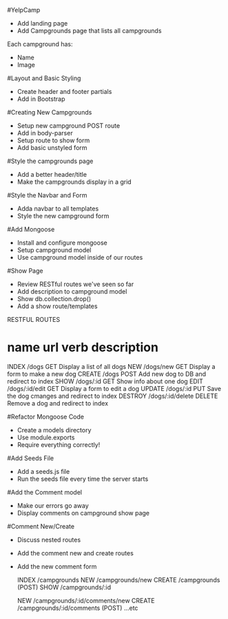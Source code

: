 #YelpCamp

* Add landing page
* Add Campgrounds page that lists all campgrounds

Each campground has:
* Name
* Image


#Layout and Basic Styling
* Create header and footer partials
* Add in Bootstrap

#Creating New Campgrounds
* Setup new campground POST route
* Add in body-parser
* Setup route to show form
* Add basic unstyled form

#Style the campgrounds page
* Add a better header/title
* Make the campgrounds display in a grid

#Style the Navbar and Form
* Adda  navbar to all templates
* Style the new campground form

#Add Mongoose
* Install and configure mongoose
* Setup campground model
* Use campground model inside of our routes

#Show Page
* Review RESTful routes we've seen so far
* Add description to campground model
* Show db.collection.drop()
* Add a show route/templates

RESTFUL ROUTES

name    url              verb   description
==========================================================
INDEX   /dogs            GET    Display a list of all dogs
NEW     /dogs/new        GET    Display a form to make a new dog
CREATE  /dogs            POST   Add new dog to DB and redirect to index
SHOW    /dogs/:id        GET    Show info about one dog
EDIT    /dogs/:id/edit   GET    Display a form to edit a dog
UPDATE  /dogs/:id        PUT    Save the dog cmanges and redirect to index
DESTROY /dogs/:id/delete DELETE Remove a dog and redirect to index

#Refactor Mongoose Code
* Create a models directory
* Use module.exports
* Require everything correctly!

#Add Seeds File
* Add a seeds.js file
* Run the seeds file every time the server starts

#Add the Comment model
* Make our errors go away
* Display comments on campground show page

#Comment New/Create
* Discuss nested routes
* Add the comment new and create routes
* Add the new comment form

    INDEX  /campgrounds
    NEW    /campgrounds/new
    CREATE /campgrounds (POST)
    SHOW   /campgrounds/:id

    NEW    /campgrounds/:id/comments/new
    CREATE /campgrounds/:id/comments (POST)
    ...etc